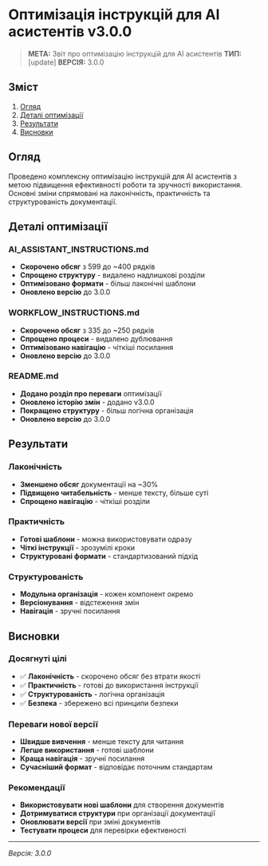 # Оптимізація інструкцій для AI асистентів v3.0.0

> **МЕТА:** Звіт про оптимізацію інструкцій для AI асистентів
> **ТИП:** [update]
> **ВЕРСІЯ:** 3.0.0

## Зміст
1. [Огляд](#огляд)
2. [Деталі оптимізації](#деталі-оптимізації)
3. [Результати](#результати)
4. [Висновки](#висновки)

## Огляд
Проведено комплексну оптимізацію інструкцій для AI асистентів з метою підвищення ефективності роботи та зручності використання. Основні зміни спрямовані на лаконічність, практичність та структурованість документації.

## Деталі оптимізації

### **AI_ASSISTANT_INSTRUCTIONS.md**
- **Скорочено обсяг** з 599 до ~400 рядків
- **Спрощено структуру** - видалено надлишкові розділи
- **Оптимізовано формати** - більш лаконічні шаблони
- **Оновлено версію** до 3.0.0

### **WORKFLOW_INSTRUCTIONS.md**
- **Скорочено обсяг** з 335 до ~250 рядків
- **Спрощено процеси** - видалено дублювання
- **Оптимізовано навігацію** - чіткіші посилання
- **Оновлено версію** до 3.0.0

### **README.md**
- **Додано розділ про переваги** оптимізації
- **Оновлено історію змін** - додано v3.0.0
- **Покращено структуру** - більш логічна організація
- **Оновлено версію** до 3.0.0

## Результати

### **Лаконічність**
- **Зменшено обсяг** документації на ~30%
- **Підвищено читабельність** - менше тексту, більше суті
- **Спрощено навігацію** - чіткіші розділи

### **Практичність**
- **Готові шаблони** - можна використовувати одразу
- **Чіткі інструкції** - зрозумілі кроки
- **Структуровані формати** - стандартизований підхід

### **Структурованість**
- **Модульна організація** - кожен компонент окремо
- **Версіонування** - відстеження змін
- **Навігація** - зручні посилання

## Висновки

### **Досягнуті цілі**
- ✅ **Лаконічність** - скорочено обсяг без втрати якості
- ✅ **Практичність** - готові до використання інструкції
- ✅ **Структурованість** - логічна організація
- ✅ **Безпека** - збережено всі принципи безпеки

### **Переваги нової версії**
- **Швидше вивчення** - менше тексту для читання
- **Легше використання** - готові шаблони
- **Краща навігація** - зручні посилання
- **Сучасніший формат** - відповідає поточним стандартам

### **Рекомендації**
- **Використовувати нові шаблони** для створення документів
- **Дотримуватися структури** при організації документації
- **Оновлювати версії** при зміні документів
- **Тестувати процеси** для перевірки ефективності

---

*Версія: 3.0.0* 